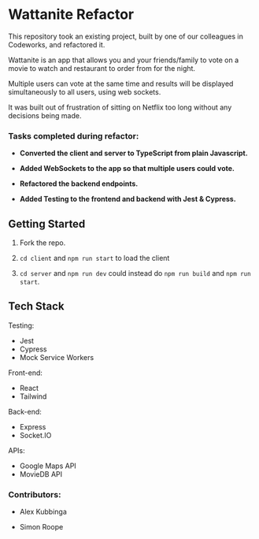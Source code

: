 # Wattanite Refactor

This repository took an existing project, built by one of our colleagues in Codeworks, and refactored it.

Wattanite is an app that allows you and your friends/family to vote on a movie to watch and restaurant to order from for the night.

Multiple users can vote at the same time and results will be displayed simultaneously to all users, using web sockets.

It was built out of frustration of sitting on Netflix too long without any decisions being made.

### Tasks completed during refactor:

- **Converted the client and server to TypeScript from plain Javascript.**

- **Added WebSockets to the app so that multiple users could vote.**

- **Refactored the backend endpoints.**

- **Added Testing to the frontend and backend with Jest & Cypress.**


## Getting Started

1. Fork the repo.

2. `cd client` and `npm run start` to load the client

3. `cd server` and `npm run dev` could instead do `npm run build` and `npm run start`.

## Tech Stack

Testing:
- Jest
- Cypress
- Mock Service Workers

Front-end:
- React
- Tailwind

Back-end: 
- Express
- Socket.IO

APIs:
- Google Maps API
- MovieDB API

### Contributors:

- Alex Kubbinga

- Simon Roope 
